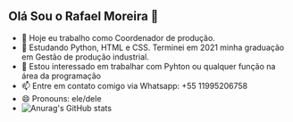 ## Olá Sou o Rafael Moreira 👋

- 🔭 Hoje eu trabalho como Coordenador de produção.
- 🌱 Estudando Python, HTML e CSS. Terminei em 2021 minha graduação em Gestão de produção industrial.
- 👯 Estou interessado em trabalhar com Pyhton ou qualquer função na área da programação
- 📫 Entre em contato comigo via Whatsapp: +55 11995206758
- 😄 Pronouns: ele/dele
- ![Anurag's GitHub stats](https://github-readme-stats.vercel.app/api?username=raffnb&show_icons=true&theme=onedark)
